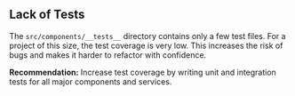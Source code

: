 ## Lack of Tests

The `src/components/__tests__` directory contains only a few test files. For a project of this size, the test coverage is very low. This increases the risk of bugs and makes it harder to refactor with confidence.

**Recommendation:** Increase test coverage by writing unit and integration tests for all major components and services.
